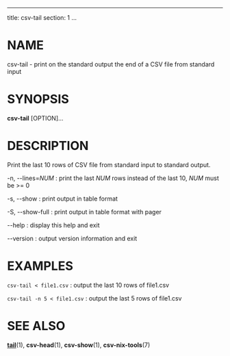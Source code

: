 <!--
SPDX-License-Identifier: BSD-3-Clause
Copyright 2019-2020, Marcin Ślusarz <marcin.slusarz@gmail.com>
-->

---
title: csv-tail
section: 1
...

# NAME #

csv-tail - print on the standard output the end of a CSV file from standard input

# SYNOPSIS #

**csv-tail** [OPTION]...

# DESCRIPTION #

Print the last 10 rows of CSV file from standard input to standard output.

-n, \--lines=*NUM*
:   print the last *NUM* rows instead of the last 10, *NUM* must be >= 0

-s, \--show
:   print output in table format

-S, \--show-full
:   print output in table format with pager

\--help
:   display this help and exit

\--version
:   output version information and exit

# EXAMPLES #

`csv-tail < file1.csv`
:   output the last 10 rows of file1.csv

`csv-tail -n 5 < file1.csv`
:   output the last 5 rows of file1.csv

# SEE ALSO #

**[tail](http://man7.org/linux/man-pages/man1/tail.1.html)**(1),
**csv-head**(1), **csv-show**(1), **csv-nix-tools**(7)
